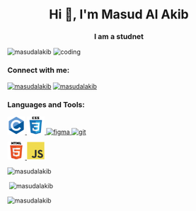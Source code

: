 <h1 align="center">Hi 👋, I'm Masud Al Akib</h1>
<h3 align="center">I am a studnet</h3>

<img align="right" alt="coding" width="400" src="https://user-images.githubusercontent.com/55389276/140866485-8fb1c876-9a8f-4d6a-98dc-08c4981eaf70.gif">


<p align="left"> <img src="https://komarev.com/ghpvc/?username=masudalakib&label=Profile%20views&color=0e75b6&style=flat" alt="masudalakib" /> </p>

<h3 align="left">Connect with me:</h3>
<p align="left">
<a href="[https://fb.com/masudalakib](https://www.facebook.com/profile.php?id=100007786488335)" target="blank"><img align="center" src="https://raw.githubusercontent.com/rahuldkjain/github-profile-readme-generator/master/src/images/icons/Social/facebook.svg" alt="masudalakib" height="30" width="40" /></a>
<a href="https://instagram.com/masudalakib" target="blank"><img align="center" src="https://raw.githubusercontent.com/rahuldkjain/github-profile-readme-generator/master/src/images/icons/Social/instagram.svg" alt="masudalakib" height="30" width="40" /></a>
</p>


<h3 align="left">Languages and Tools:</h3>
<p align="left"> <a href="https://www.cprogramming.com/" target="_blank" rel="noreferrer"> <img src="https://raw.githubusercontent.com/devicons/devicon/master/icons/c/c-original.svg" alt="c" width="40" height="40"/> </a> 
  <a href="https://www.w3schools.com/css/" target="_blank" rel="noreferrer"> <img src="https://raw.githubusercontent.com/devicons/devicon/master/icons/css3/css3-original-wordmark.svg" alt="css3" width="40" height="40"/> </a> <a href="https://www.figma.com/" target="_blank" rel="noreferrer"> <img src="https://www.vectorlogo.zone/logos/figma/figma-icon.svg" alt="figma" width="40" height="40"/> </a> <a href="https://git-scm.com/" target="_blank" rel="noreferrer"> <img src="https://www.vectorlogo.zone/logos/git-scm/git-scm-icon.svg" alt="git" width="40" height="40"/> </a> <a href="https://www.w3.org/html/" target="_blank" rel="noreferrer">
<br/>
  
  <img src="https://raw.githubusercontent.com/devicons/devicon/master/icons/html5/html5-original-wordmark.svg" alt="html5" width="40" height="40"/> </a> <a href="https://developer.mozilla.org/en-US/docs/Web/JavaScript" target="_blank" rel="noreferrer"> <img src="https://raw.githubusercontent.com/devicons/devicon/master/icons/javascript/javascript-original.svg" alt="javascript" width="40" height="40"/> </a> </p>
<p><img align="center" src="https://github-readme-stats.vercel.app/api/top-langs?username=masudalakib&show_icons=true&locale=en&layout=compact" alt="masudalakib" /></p>

<p>&nbsp;<img align="center" src="https://github-readme-stats.vercel.app/api?username=masudalakib&show_icons=true&locale=en" alt="masudalakib" /></p>

<p><img align="center" src="https://github-readme-streak-stats.herokuapp.com/?user=masudalakib&" alt="masudalakib" /></p>
